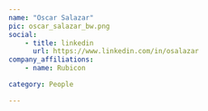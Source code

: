 ```yaml
---
name: "Oscar Salazar"
pic: oscar_salazar_bw.png
social:
    - title: linkedin
      url: https://www.linkedin.com/in/osalazar
company_affiliations:
    - name: Rubicon

category: People

---
```

